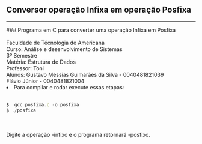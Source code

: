 ## Conversor operação Infixa em operação Posfixa
<hr>
### Programa em C para converter uma operação Infixa em Posfixa
<br>
<br>Faculdade de Técnologia de Americana
<br>Curso: Análise e desenvolvimento de Sistemas
<br>3º Semestre
<br>Matéria: Estrutura de Dados
<br>Professor: Toni
<br>Alunos: Gustavo Messias Guimarães da Silva - 0040481821039
<br>        Flávio Júnior - 0040481821004

<li>Para compilar e rodar execute essas etapas:</li>
<br>

```js
$  gcc posfixa.c -o posfixa
$ ./posfixa
``` 
<br>
<br>Digite a operação -infixo e o programa retornará -posfixo.
  
